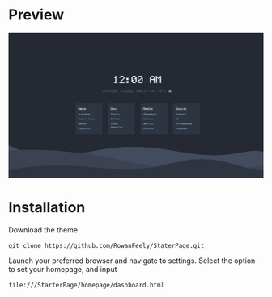 # Preview

![Preview Image of theme](Preview.jpeg?raw=true 'Preview')

# Installation

Download the theme

```
git clone https://github.com/RowanFeely/StaterPage.git
```

Launch your preferred browser and navigate to settings.
Select the option to set your homepage, and input

```
file:///StarterPage/homepage/dashboard.html
```
